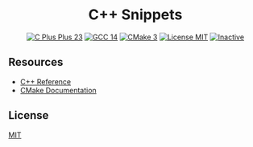 <h1 align="center">C++ Snippets</h1>

<p align="center">
    <a href="https://en.cppreference.com/w/c/23">
        <img src="https://img.shields.io/badge/++-23-blue?style=flat&logo=c" alt="C Plus Plus 23" /></a>
    <a href="https://gcc.gnu.org/gcc-14/">
        <img src="https://img.shields.io/badge/gcc-14-blue?style=flat&logo=c" alt="GCC 14" /></a>
    <a href="https://cmake.org/cmake/help/v3.31/">
        <img src="https://img.shields.io/badge/cmake-3-blue?style=flat&logo=c" alt="CMake 3" /></a>
    <a href="./LICENSE.md">
        <img src="https://img.shields.io/badge/license-mit-white?style=flat&logo=github" alt="License MIT" /></a>
    <a href="">
        <img src="https://img.shields.io/badge/status-inactive-lightgrey?style=flat&logo=github" alt="Inactive" /></a>
</p>

## Resources

- [C++ Reference](https://en.cppreference.com/w/)
- [CMake Documentation](https://cmake.org/documentation/)

## License

[MIT](LICENSE.md)
